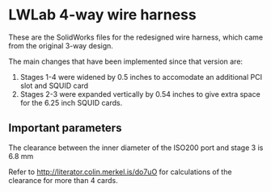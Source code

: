 LWLab 4-way wire harness
========================

These are the SolidWorks files for the redesigned wire harness, which came from the original 3-way design. 

The main changes that have been implemented since that version are:

1. Stages 1-4 were widened by 0.5 inches to accomodate an additional PCI slot and SQUID card
2. Stages 2-3 were expanded vertically by 0.54 inches to give extra space for the 6.25 inch SQUID cards.

## Important parameters

The clearance between the inner diameter of the ISO200 port and stage 3 is 6.8 mm

Refer to http://literator.colin.merkel.is/do7uO for calculations of the clearance for more than 4 cards.
